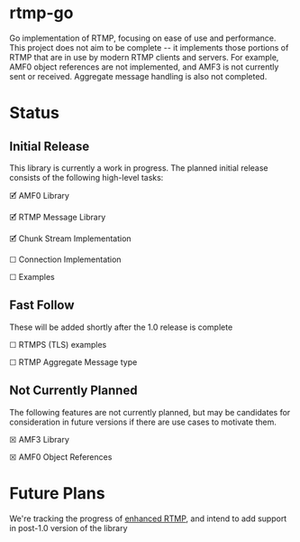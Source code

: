 # rtmp-go

Go implementation of RTMP, focusing on ease of use and performance. This project does not aim to be complete -- it implements those portions of RTMP that are in use by modern RTMP clients and servers. For example, AMF0 object references are not implemented, and AMF3 is not currently sent or received. Aggregate message handling is also not completed.

# Status

## Initial Release

This library is currently a work in progress. The planned initial release consists of the following high-level tasks:

🗹 AMF0 Library

🗹  RTMP Message Library

🗹 Chunk Stream Implementation

☐ Connection Implementation

☐ Examples

## Fast Follow

These will be added shortly after the 1.0 release is complete

☐ RTMPS (TLS) examples

☐ RTMP Aggregate Message type

## Not Currently Planned

The following features are not currently planned, but may be candidates for consideration in future versions if there are use cases to motivate them.

☒ AMF3 Library

☒ AMF0 Object References

# Future Plans

We're tracking the progress of [enhanced RTMP](https://github.com/veovera/enhanced-rtmp), and intend to add support in post-1.0 version of the library